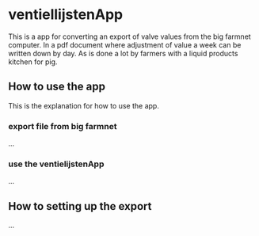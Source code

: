 # ventiellijstenApp
This is a app for converting an export of valve values from the big farmnet computer. In a pdf document where adjustment of value a week can be written down by day. As is done a lot by farmers with a liquid products kitchen for pig.

## How to use the app
This is the explanation for how to use the app.

### export file from big farmnet
...

### use the ventielijstenApp
...

## How to setting up the export
...
